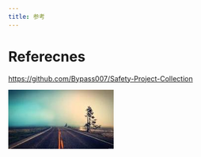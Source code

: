 ```yaml
---
title: 参考
---
```


# Referecnes

https://github.com/Bypass007/Safety-Project-Collection



![](assets/download.jpg)
